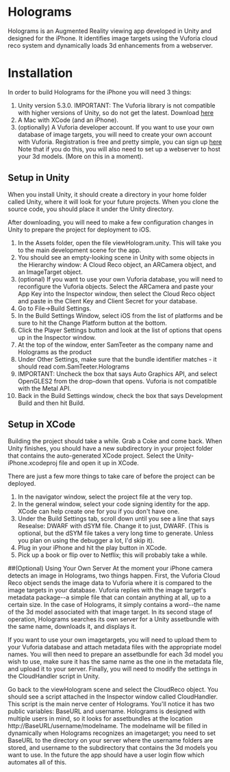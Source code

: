 # Holograms
Holograms is an Augmented Reality viewing app developed in Unity and designed for the iPhone. It identifies image targets using the Vuforia 
cloud reco system and dynamically loads 3d enhancements from a webserver.

# Installation
In order to build Holograms for the iPhone you will need 3 things:
1. Unity version 5.3.0. IMPORTANT: The Vuforia library is not compatible with higher versions of Unity, 
so do not get the latest. Download [here](https://unity3d.com/get-unity/download/archive)
2. A Mac with XCode (and an iPhone).
3. (optionally) A Vuforia developer account. If you want to use your own database of image targets, you will
need to create your own account with Vuforia. Registration is free and pretty simple, you can sign up [here](https://developer.vuforia.com/)
Note that if you do this, you will also need to set up a webserver to host your 3d models. (More on this in a moment).

## Setup in Unity
When you install Unity, it should create a directory in your home folder called Unity, where it will look for your future projects.
When you clone the source code, you should place it under the Unity directory.

After downloading, you will need to make a few configuration changes in Unity to prepare the project for deployment to iOS.
1. In the Assets folder, open the file viewHologram.unity. This will take you to the main development scene for the app.
2. You should see an empty-looking scene in Unity with some objects in the Hierarchy window: A Cloud Reco object, an ARCamera
object, and an ImageTarget object.
3. (optional) If you want to use your own Vuforia database, you will need to reconfigure the Vuforia objects. Select the 
ARCamera and paste your App Key into the Inspector window, then select the Cloud Reco object and paste in the Client Key and 
Client Secret for your database.
4. Go to File->Build Settings.
5. In the Build Settings Window, select iOS from the list of platforms and be sure to hit the Change Platform button at 
the bottom.
6. Click the Player Settings button and look at the list of options that opens up in the Inspector window.
7. At the top of the window, enter SamTeeter as the company name and Holograms as the product
8. Under Other Settings, make sure that the bundle identifier matches - it should read com.SamTeeter.Holograms
9. IMPORTANT: Uncheck the box that says Auto Graphics API, and select OpenGLES2 from the drop-down that opens. Vuforia
is not compatible with the Metal API.
10. Back in the Build Settings window, check the box that says Development Build and then hit Build.

## Setup in XCode
Building the project should take a while. Grab a Coke and come back. When Unity finishes, you should have a new subdirectory
in your project folder that contains the auto-generated XCode project. Select the Unity-iPhone.xcodeproj file and open it up in XCode.

There are just a few more things to take care of before the project can be deployed.
1. In the navigator window, select the project file at the very top. 
2. In the general window, select your code signing identity for the app. XCode can help create one for you if you don't have one.
3. Under the Build Settings tab, scroll down until you see a line that says Resealse: DWARF with dSYM file. Change it to just,
DWARF. (This is optional, but the dSYM file takes a very long time to generate. Unless you plan on using the debugger a lot,
I'd skip it).
4. Plug in your iPhone and hit the play button in XCode.
5. Pick up a book or flip over to Netflix; this will probably take a while.

##(Optional) Using Your Own Server
At the moment your iPhone camera detects an image in Holograms, two things happen. First, the Vuforia Cloud Reco object
sends the image data to Vuforia where it is compared to the image targets in your database. Vuforia replies with the image
target's metadata package--a simple file that can contain anything at all, up to a certain size. In the case of Holograms,
it simply contains a word--the name of the 3d model associated with that image target. In its second stage of operation,
Holograms searches its own server for a Unity assetbundle with the same name, downloads it, and displays it.

If you want to use your own imagetargets, you will need to upload them to your Vuforia database and attach metadata files
with the appropriate model names. You  will then need to prepare an assetbundle for each 3d model you wish to use, make sure
it has the same name as the one in the metadata file, and upload it to your server. Finally, you will need to modify the settings
in the CloudHandler script in Unity. 

Go back to the viewHologram scene and select the CloudReco object. You should see a script attached in the Inspector window
called CloudHandler. This script is the main nerve center of Holograms. You'll notice it has two public variables: BaseURL and 
username. Holograms is designed with multiple users in mind, so it looks for assetbundles at the location http://BaseURL/username/modelname.
The modelname will be filled in dynamically when Holograms recognizes an imagetarget; you need to set BaseURL to the 
directory on your server where the username folders are stored, and username to the subdirectory that contains the 3d models
you want to use. In the future the app should have a user login flow which automates all of this.
